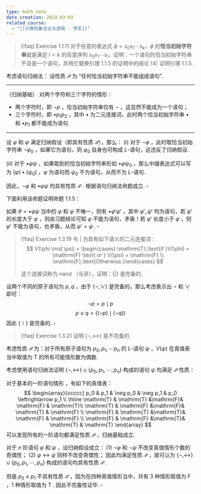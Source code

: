 ```yaml
---
type: math_note
date_creation: 2024-03-03
related_course:
  - "[[计算机集合论与逻辑 - 李军]]"
---
```

>[!faq] Exercise 1.1.11
>对于任意的表达式 $\phi = s_0s_1\cdots s_k$，$\phi$ 的**恰当初始字符串**就是满足 $l<k$ 的任意序列 $s_0s_1\cdots s_l$，证明：一个语句的恰当初始字符串不会是一个语句，并用它替换引理 1.1.5 的证明中的结论 (4) 证明引理 1.1.5.

考虑语句归纳法：
设性质 $\mathcal{P}$ 为 “任何恰当初始字符串不能组成语句”.

-----
（归纳基础）
对两个字符和三个字符的情形：
- 两个字符时，即 $\neg p$ ，恰当初始字符串仅有 $\neg$ ，这显然不能成为一个语句；
- 三个字符时，即 $\bullet p_1 p_2$ ，其中 $\bullet$ 为二元连接词，此时两个恰当初始字符串 $\bullet$ 和 $\bullet p_1$ 都不能成为语句.

-----
设 $\varphi$ 和 $\psi$ 满足归纳假设（即具有性质 $\mathcal{P}$），那么：
(i) 对于 $\neg \varphi$ ，此时取恰当初始字符串 $\neg \varphi_0$ ，如果它为语句，则 $\varphi_0$ 自身也可构成 $L$-语句，这违反了归纳假设.

(ii) 对于 $\bullet \varphi \psi$ ，如果取到的恰当初始字符串形如 $\bullet \varphi \psi_0$ ，那么中缀表达式可以写为 $(\varphi) \bullet (\psi_0)$ ，$\varphi$ 为语句而 $\psi_0$ 不为语句，从而不为 $L$-语句.

因此，$\neg \varphi$ 和 $\bullet \varphi \psi$ 均具有性质 $\mathcal{P}$ . 根据语句归纳法命题成立. $\square$

下面利用该命题证明命题 1.1.5：

如果 $\theta = \bullet \varphi \psi$ 当中的 $\varphi$ 和 $\psi$ 不唯一，则有 $\bullet \varphi'\psi '$ ，其中 $\varphi',\psi'$ 均为语句，若 $\varphi'$ 的长度大于 $\varphi$ ，则由习题结论可知 $\varphi$ 不能为语句，矛盾！若 $\varphi'$ 长度小于 $\varphi$ ，则 $\varphi'$ 不能为语句，也矛盾，从而 $\varphi' = \varphi$ . $\square$

>[!faq] Exercise 1.3.19
>令 $|$ 为具有如下语义的二元连接词：
> $$ V(\phi \mid \psi) = \begin{cases} \mathrm{T},\text{if }V(\phi) = \mathrm{F} \text{ or } V(\psi) = \mathrm{F} \\ \mathrm{F},\text{Otherwise.}\end{cases} $$
> 
>这个连接词称为 nand （与非），证明：$\left\lbrace | \right\rbrace$ 是完备的.

设两个不同的原子语句为 $p,q$ ，由于 $\left\lbrace \neg , \lor \right\rbrace$ 是完备的，那么考虑表示出 $\neg$ 和 $\lor$ 即可：
$$
\neg p  = p\mid p
$$
$$
p\lor q = ((\neg p)\mid (\neg q))
$$
因此 $\left\lbrace \mid \right\rbrace$ 是完备的. $\square$

>[!faq] Exercise 1.3.21
> 证明 $\left\lbrace \neg, \leftrightarrow \right\rbrace$ 是不完备的.

考虑性质 $\mathcal{P}$ 为：对于所有原子语句为 $p_0,p_1,\cdots p_n$ 的 $L$-语句 $\psi$ ，$V(\psi)$ 在真值表当中取值为 $\mathrm{T}$ 的所有可能情形数为偶数.

考虑使用语句归纳法证明 $\left\lbrace \neg, \leftrightarrow \right\rbrace\cup \left\lbrace p_0,p_1,\cdots,p_n \right\rbrace$ 构成的语句 $\psi$ 均满足 $\mathcal{P}$ 性质：

对于基本的一阶语句情形 ，有如下的真值表：
$$
\begin{array}{ccccc}
p_0 & p_1 & \neg p_0 & \neg p_1 & p_0 \leftrightarrow p_1 \\
\hline
\mathrm{T} & \mathrm{T} &\mathrm{F}& \mathrm{F} & \mathrm{T}\\
\mathrm{T} & \mathrm{F} &\mathrm{F}& \mathrm{T} & \mathrm{F} \\
\mathrm{F} & \mathrm{T} &\mathrm{T}& \mathrm{F} & \mathrm{F} \\
\mathrm{F} & \mathrm{F} &\mathrm{T}& \mathrm{T} & \mathrm{T}
\end{array}
$$
可以发现所有的一阶语句都满足性质 $\mathcal{P}$ ，归纳基础成立.

对于 $n$ 阶语句 $\varphi$ 和 $\psi$ ，设归纳假设成立：
(1) $\neg \varphi$ 和 $\neg\psi$ 不改变真值情形个数的奇偶性；
(2) $\varphi\leftrightarrow \psi$ 同样不改变奇偶性；
因此均满足性质 $\mathcal{P}$ ，故可认为 $\left\lbrace \neg, \leftrightarrow \right\rbrace\cup \left\lbrace p_0,p_1,\cdots,p_n \right\rbrace$ 构成的语句均具有性质 $\mathcal{P}$ .

但是 $p_0 \land p_1$ 不具有性质 $\mathcal{P}$ ，因为在四种真值情形当中，共有 3 种情形取值为 $\mathrm{F}$ ，1 种情形取值为 $\mathrm{T}$ . 因此不完备性证毕. $\square$


